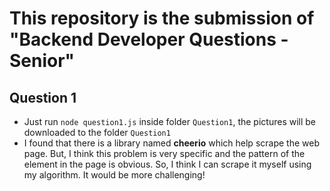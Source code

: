 # This repository is the submission of "Backend Developer Questions - Senior"

## Question 1

- Just run `node question1.js` inside folder `Question1`, the pictures will be downloaded to the folder `Question1`
- I found that there is a library named **cheerio** which help scrape the web page. But, I think this problem is very specific and the pattern of the element in the page is obvious. So, I think I can scrape it myself using my algorithm. It would be more challenging!
